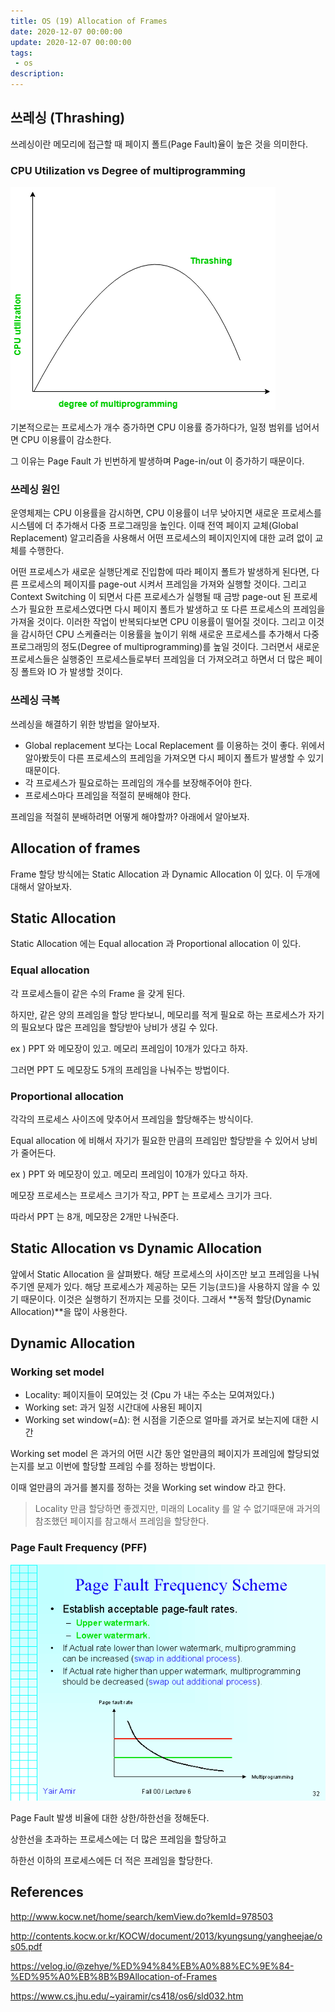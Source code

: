 ```yaml
---
title: OS (19) Allocation of Frames
date: 2020-12-07 00:00:00
update: 2020-12-07 00:00:00
tags:
 - os
description:
---
```


## 쓰레싱 (Thrashing)

쓰레싱이란 메모리에 접근할 때 페이지 폴트(Page Fault)율이 높은 것을 의미한다.

### CPU Utilization vs Degree of multiprogramming

![](./images/2020-12-07-thrashing.png)

기본적으로는 프로세스가 개수 증가하면 CPU 이용률 증가하다가, 일정 범위를 넘어서면 CPU 이용률이 감소한다.

그 이유는 Page Fault 가 빈번하게 발생하며 Page-in/out 이 증가하기 때문이다.

### 쓰레싱 원인

운영체제는 CPU 이용률을 감시하면, CPU 이용률이 너무 낮아지면 새로운 프로세스를 시스템에 더 추가해서 다중 프로그래밍을 높인다. 이때 전역 페이지 교체(Global Replacement) 알고리즘을 사용해서 어떤 프로세스의 페이지인지에 대한 교려 없이 교체를 수행한다.

어떤 프로세스가 새로운 실행단계로 진입함에 따라 페이지 폴트가 발생하게 된다면, 다른 프로세스의 페이지를 page-out 시켜서 프레임을 가져와 실행할 것이다. 그리고 Context Switching 이 되면서 다른 프로세스가 실행될 때 금방 page-out 된 프로세스가 필요한 프로세스였다면 다시 페이지 폴트가 발생하고 또 다른 프로세스의 프레임을 가져올 것이다. 이러한 작업이 반복되다보면 CPU 이용률이 떨어질 것이다. 그리고 이것을 감시하던 CPU 스케쥴러는 이용률을 높이기 위해 새로운 프로세스를 추가해서 다중 프로그래밍의 정도(Degree of multiprogramming)를 높일 것이다. 그러면서 새로운 프로세스들은 실행중인 프로세스들로부터 프레임을 더 가져오려고 하면서 더 많은 페이징 폴트와 IO 가 발생할 것이다.

### 쓰레싱 극복

쓰레싱을 해결하기 위한 방법을 알아보자.

- Global replacement 보다는 Local Replacement 를 이용하는 것이 좋다. 위에서 알아봤듯이 다른 프로세스의 프레임을 가져오면 다시 페이지 폴트가 발생할 수 있기 때문이다.
- 각 프로세스가 필요로하는 프레임의 개수를 보장해주어야 한다.
- 프로세스마다 프레임을 적절히 분배해야 한다.

프레임을 적절히 분배하려면 어떻게 해야할까? 아래에서 알아보자.

## Allocation of frames

Frame 할당 방식에는 Static Allocation 과 Dynamic Allocation 이 있다. 이 두개에 대해서 알아보자.

## Static Allocation

Static Allocation 에는 Equal allocation 과 Proportional allocation 이 있다.

### Equal allocation

각 프로세스들이 같은 수의 Frame 을 갖게 된다.

하지만, 같은 양의 프레임을 할당 받다보니, 메모리를 적게 필요로 하는 프로세스가 자기의 필요보다 많은 프레임을 할당받아 낭비가 생길 수 있다.

ex ) PPT 와 메모장이 있고. 메모리 프레임이 10개가 있다고 하자.

그러면 PPT 도 메모장도 5개의 프레임을 나눠주는 방법이다.

### Proportional allocation

각각의 프로세스 사이즈에 맞추어서 프레임을 할당해주는 방식이다.

Equal allocation 에 비해서 자기가 필요한 만큼의 프레임만 할당받을 수 있어서 낭비가 줄어든다.

ex ) PPT 와 메모장이 있고. 메모리 프레임이 10개가 있다고 하자.

메모장 프로세스는 프로세스 크기가 작고, PPT 는 프로세스 크기가 크다.

따라서 PPT 는 8개, 메모장은 2개만 나눠준다.

## Static Allocation vs Dynamic Allocation

앞에서 Static Allocation 을 살펴봤다. 해당 프로세스의 사이즈만 보고 프레임을 나눠주기엔 문제가 있다. 해당 프로세스가 제공하는 모든 기능(코드)을 사용하지 않을 수 있기 때문이다. 이것은 실행하기 전까지는 모를 것이다. 그래서 **동적 할당(Dynamic Allocation)**을 많이 사용한다.

## Dynamic Allocation

### Working set model

- Locality: 페이지들이 모여있는 것 (Cpu 가 내는 주소는 모여져있다.)
- Working set: 과거 일정 시간대에 사용된 페이지
- Working set window(=Δ): 현 시점을 기준으로 얼마를 과거로 보는지에 대한 시간

Working set model 은 과거의 어떤 시간 동안 얼만큼의 페이지가 프레임에 할당되었는지를 보고 이번에 할당할 프레임 수를 정하는 방법이다.

이때 얼만큼의 과거를 볼지를 정하는 것을 Working set window 라고 한다.

> Locality 만큼 할당하면 좋겠지만, 미래의 Locality 를 알 수 없기때문애 과거의 참조했던 페이지를 참고해서 프레임을 할당한다.

### Page Fault Frequency (PFF)

![](./images/2020-12-07-pff.png)

Page Fault 발생 비율에 대한 상한/하한선을 정해둔다.

상한선을 초과하는 프로세스에는 더 많은 프레임을 할당하고

하한선 이하의 프로세스에든 더 적은 프레임을 할당한다.

## References

http://www.kocw.net/home/search/kemView.do?kemId=978503

http://contents.kocw.or.kr/KOCW/document/2013/kyungsung/yangheejae/os05.pdf

https://velog.io/@zehye/%ED%94%84%EB%A0%88%EC%9E%84-%ED%95%A0%EB%8B%B9Allocation-of-Frames

https://www.cs.jhu.edu/~yairamir/cs418/os6/sld032.htm

